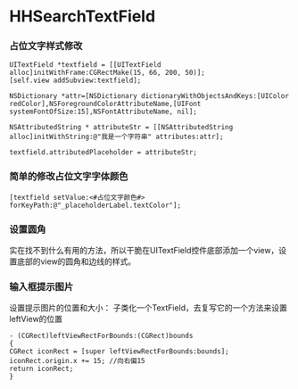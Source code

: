 # HHSearchTextField
### 占位文字样式修改
```
UITextField *textfield = [[UITextField alloc]initWithFrame:CGRectMake(15, 66, 200, 50)];
[self.view addSubview:textfield];

NSDictionary *attr=[NSDictionary dictionaryWithObjectsAndKeys:[UIColor redColor],NSForegroundColorAttributeName,[UIFont systemFontOfSize:15],NSFontAttributeName, nil];

NSAttributedString * attributeStr = [[NSAttributedString alloc]initWithString:@"我是一个字符串" attributes:attr];

textfield.attributedPlaceholder = attributeStr;
```
### 简单的修改占位文字字体颜色
```
[textfield setValue:<#占位文字颜色#> forKeyPath:@"_placeholderLabel.textColor"];
```
### 设置圆角
实在找不到什么有用的方法，所以干脆在UITextField控件底部添加一个view，设置底部的view的圆角和边线的样式。
### 输入框提示图片
设置提示图片的位置和大小：
子类化一个TextField，去复写它的一个方法来设置leftView的位置
```
- (CGRect)leftViewRectForBounds:(CGRect)bounds
{
CGRect iconRect = [super leftViewRectForBounds:bounds];
iconRect.origin.x += 15; //向右偏15
return iconRect;
}
```
